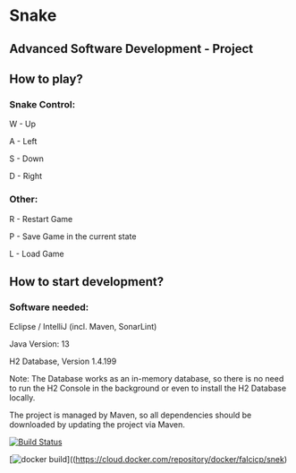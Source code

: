 # Snake

## Advanced Software Development - Project

## How to play?

### Snake Control:
W - Up

A - Left

S - Down

D - Right

### Other:
R - Restart Game

P - Save Game in the current state

L - Load Game

## How to start development?

### Software needed:
Eclipse / IntelliJ (incl. Maven, SonarLint)

Java Version: 13

H2 Database, Version 1.4.199

Note: The Database works as an in-memory database, so there is no need to run the H2 Console in the background or even to install the H2 Database locally.

The project is managed by Maven, so all dependencies should be downloaded by updating the project via Maven.

[![Build Status](https://travisci.com/predragfalcic/snek.svg)](https://travis-ci.com/predragfalcic/snek)


[![docker
build](https://img.shields.io/docker/cloud/build/falcicp/snek)]((https://cloud.docker.com/repository/docker/falcicp/snek)
